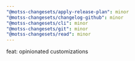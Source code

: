 ```yaml
---
"@motss-changesets/apply-release-plan": minor
"@motss-changesets/changelog-github": minor
"@motss-changesets/cli": minor
"@motss-changesets/git": minor
"@motss-changesets/read": minor
---
```


feat: opinionated customizations
